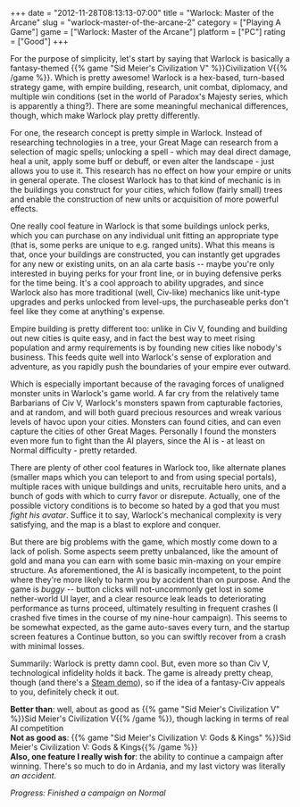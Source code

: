 +++
date = "2012-11-28T08:13:13-07:00"
title = "Warlock: Master of the Arcane"
slug = "warlock-master-of-the-arcane-2"
category = ["Playing A Game"]
game = ["Warlock: Master of the Arcane"]
platform = ["PC"]
rating = ["Good"]
+++

For the purpose of simplicity, let's start by saying that Warlock is basically a fantasy-themed {{% game "Sid Meier's Civilization V" %}}Civilization V{{% /game %}}.  Which is pretty awesome!  Warlock is a hex-based, turn-based strategy game, with empire building, research, unit combat, diplomacy, and multiple win conditions (set in the world of Paradox's Majesty series, which is apparently a thing?).  There are some meaningful mechanical differences, though, which make Warlock play pretty differently.

For one, the research concept is pretty simple in Warlock.  Instead of researching technologies in a tree, your Great Mage can research from a selection of magic spells; unlocking a spell - which may deal direct damage, heal a unit, apply some buff or debuff, or even alter the landscape - just allows you to use it.  This research has no effect on how your empire or units in general operate.  The closest Warlock has to that kind of mechanic is in the buildings you construct for your cities, which follow (fairly small) trees and enable the construction of new units or acquisition of more powerful effects.

One really cool feature in Warlock is that some buildings unlock perks, which you can purchase on any individual unit fitting an appropriate type (that is, some perks are unique to e.g. ranged units).  What this means is that, once your buildings are constructed, you can instantly get upgrades for any new or existing units, on an ala carte basis -- maybe you're only interested in buying perks for your front line, or in buying defensive perks for the time being.  It's a cool approach to ability upgrades, and since Warlock also has more traditional (well, Civ-like) mechanics like unit-type upgrades and perks unlocked from level-ups, the purchaseable perks don't feel like they come at anything's expense.

Empire building is pretty different too: unlike in Civ V, founding and building out new cities is quite easy, and in fact the best way to meet rising population and army requirements is by founding new cities like nobody's business.  This feeds quite well into Warlock's sense of exploration and adventure, as you rapidly push the boundaries of your empire ever outward.

Which is especially important because of the ravaging forces of unaligned monster units in Warlock's game world.  A far cry from the relatively tame Barbarians of Civ V, Warlock's monsters spawn from capturable factories, and at random, and will both guard precious resources and wreak various levels of havoc upon your cities.  Monsters can found cities, and can even capture the cities of other Great Mages.  Personally I found the monsters even more fun to fight than the AI players, since the AI is - at least on Normal difficulty - pretty retarded.

There are plenty of other cool features in Warlock too, like alternate planes (smaller maps which you can teleport to and from using special portals), multiple races with unique buildings and units, recruitable hero units, and a bunch of gods with which to curry favor or disrepute.  Actually, one of the possible victory conditions is to become so hated by a god that you must <i>fight his avatar</i>.  Suffice it to say, Warlock's mechanical complexity is very satisfying, and the map is a blast to explore and conquer.

But there are big problems with the game, which mostly come down to a lack of polish.  Some aspects seem pretty unbalanced, like the amount of gold and mana you can earn with some basic min-maxing on your empire structure.  As aforementioned, the AI is basically incompetent, to the point where they're more likely to harm you by accident than on purpose.  And the game is <i>buggy</i> -- button clicks will not-uncommonly get lost in some nether-world UI layer, and a clear resource leak leads to deteriorating performance as turns proceed, ultimately resulting in frequent crashes (I crashed five times in the course of my nine-hour campaign).  This seems to be somewhat expected, as the game auto-saves every turn, and the startup screen features a Continue button, so you can swiftly recover from a crash with minimal losses.

Summarily: Warlock is pretty damn cool.  But, even more so than Civ V, technological infidelity holds it back.  The game is already pretty cheap, though (and there's a <a href="http://store.steampowered.com/app/203630/">Steam demo</a>), so if the idea of a fantasy-Civ appeals to you, definitely check it out.

<b>Better than</b>: well, about as good as {{% game "Sid Meier's Civilization V" %}}Sid Meier's Civilization V{{% /game %}}, though lacking in terms of real AI competition  
<b>Not as good as</b>: {{% game "Sid Meier's Civilization V: Gods &amp; Kings" %}}Sid Meier's Civilization V: Gods &amp; Kings{{% /game %}}  
<b>Also, one feature I really wish for</b>: the ability to continue a campaign after winning.  There's so much to do in Ardania, and my last victory was literally <i>an accident</i>.

<i>Progress: Finished a campaign on Normal</i>